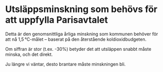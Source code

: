 # Utsläppsminskning som behövs för att uppfylla Parisavtalet

Detta är den genomsnittliga årliga minskning som kommunen behöver för att nå 1,5 °C-målet – baserat på den återstående koldioxidbudgeten.

Om siffran är stor (t.ex. -30%) betyder det att utsläppen snabbt måste minska, och det direkt.

Ju längre vi väntar, desto brantare måste minskningen bli.
